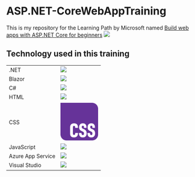 # ASP.NET-CoreWebAppTraining

This is my repository for the Learning Path by Microsoft named
[Build web apps with ASP.NET Core for beginners](https://learn.microsoft.com/en-us/training/paths/aspnet-core-web-app/)
[<img src="https://github.com/user-attachments/assets/7e770d03-0736-4018-bebb-220c5b5963db">](https://learn.microsoft.com/api/achievements/share/en-us/bb554c/NV7E3CEF?sharingId=D78D5D4593DC0D33)

## Technology used in this training
<table style="width:100%">
    <tr>
        <td>.NET</td>
        <td>
            <a href="https://dotnet.microsoft.com/en-us/">
                <img src="https://raw.githubusercontent.com/dotnet/brand/c7d0f51b8ec59531332d05fb27a5b758a7a3d689/logo/dotnet-logo.svg" height=100px />
            </a>
        </td>
    </tr>
    <tr>
        <td>Blazor</td>
        <td>
            <a href="https://dotnet.microsoft.com/en-us/apps/aspnet/web-apps/blazor">
                <img src="https://cdn.jsdelivr.net/gh/devicons/devicon@latest/icons/blazor/blazor-original.svg" height=100px />
            </a>
        </td>
    </tr>
    <tr>
        <td>C#</td>
        <td>
            <a href="https://dotnet.microsoft.com/en-us/languages/csharp">
                <img src="https://upload.wikimedia.org/wikipedia/commons/d/d2/C_Sharp_Logo_2023.svg" height=100px />
            </a>
        </td>
    </tr>
    <tr>
        <td>HTML</td>
        <td>
            <a href="https://www.w3.org/">
                <img src="https://www.w3.org/html/logo/downloads/HTML5_Badge.svg" height=100px />
            <a>
        </td>
    </tr>
    <tr>
        <td>CSS</td>
        <td>
            <a href="https://www.w3.org/">
                <img src="https://github.com/CSS-Next/logo.css/blob/main/css.svg" height=100px />
            <a>
        </td>
    </tr>
    <tr>
        <td>JavaScript</td>
        <td>
            <a href="https://www.javascript.com/">
                <img src="https://cdn.jsdelivr.net/gh/devicons/devicon@latest/icons/javascript/javascript-original.svg" height=100px />
            <a>
        </td>
    </tr>
    <tr>
        <td>Azure App Service</td>
        <td>
            <a href="https://azure.microsoft.com/en-us/products/app-service">
              <img src="https://cdn.jsdelivr.net/gh/devicons/devicon@latest/icons/azure/azure-original.svg" height=100px />
            <a>
        </td>
    </tr>
    <tr>
        <td>Visual Studio</td>
        <td>
            <a href="https://visualstudio.microsoft.com/">
                <img src="https://visualstudio.microsoft.com/wp-content/uploads/2021/10/Product-Icon.svg" height=100px />
            <a>
        </td>
    </tr>
</table>
